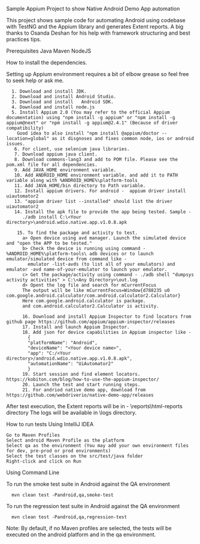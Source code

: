 Sample Appium Project to show Native Android Demo App automation

This project shows sample code for automating Android using codebase with TestNG and the Appium library and generates Extent reports. A big thanks to Osanda Deshan for his help with framework structuring and best practices tips.

Prerequisites
    Java
    Maven
    NodeJS

How to install the dependencies. 

Setting up Appium environment requires a bit of elbow grease so feel free to seek help or ask me.

      1. Download and install JDK.
      2. Download and install Android Studio.
      3. Download and install	Android SDK.
      4. Download and install node.js
      5. Install Appium 2.0 (You may refer to the official Appium documentation) using "npm install -g appium" or "npm install -g appium@next" or "npm install -g appium@2.4.1" (Because of driver compatibility)
    	Good idea to also install "npm install @appium/doctor --location=global" as it disgnoses and fixes common node, ios or android issues.
       6. For client, use selenium java libraries.
       7. Download appium java client. 
       8. Download commons-lang3 and add to POM file. Please see the pom.xml file for all dependencies.
       9. Add JAVA_HOME environment variable.
       10. Add ANDROID_HOME environment variable. and add it to PATH variable along with %ANDROID_HOME%\platform-tools
       11. Add JAVA_HOME/bin directory to Path variable.
       12. Install appium drivers. For android -  appium driver install uiautomator2
       13. "appium driver list --installed" should list the driver uiautomator2
       14. Install the apk file to provide the app being tested. Sample -
    	  ./adb install C:\<Your directory>\android.wdio.native.app.v1.0.8.apk
       
        15. To find the package and activity to test. 
      	  a> Open device using avd manager. Launch the simulated device and "open the APP to be tested."
      	  b> Check the device is running using command - %ANDROID_HOME%\platform-tools\ adb devices or to launch emulator/simulated device from command like -
      		emulator -list-avds (to list all of your emulators) and emulator -avd name-of-your-emulator to launch your emulator.
      	  c> Get the package/activity using command - ./adb shell "dumpsys activity activities" > C:\<Any Directory>\out.log
      	  d> Opent the log file and search for mCurrentFocus
      	  The output will be like mCurrentFocus=Window{d788235 u0 com.google.android.calculator/com.android.calculator2.Calculator}
      	  Here com.google.android.calculator is package.
      	  and com.android.calculator2.Calculator is activity.
      	
          16. Download and install Appium Inspector to find locators from github page https://github.com/appium/appium-inspector/releases
          17. Install and launch Appium Inspector.
          18. Add json for device capabilities in Appium inspector like -
        	{
            "platformName": "Android",
            "deviceName": "<Your device name>",
            "app": "C:/<Your directory>/android.wdio.native.app.v1.0.8.apk",
            "automationName": "UiAutomator2"
            }
          19. Start session and find element locators. https://kobiton.com/blog/how-to-use-the-appium-inspector/
          20. Launch the test and start running steps.
          21. For andriod native demo app, download from https://github.com/webdriverio/native-demo-app/releases

After test execution, the Extent reports will be in - <Project home>\reports\html-reports directory
The logs will be available in <Project home>\logs directory.

How to run tests
  Using IntelliJ IDEA

    Go to Maven Profiles
    Select android Maven Profile as the platform
    Select qa as the environment (You may add your own environment files for dev, pre-prod or prod environments)
    Select the test classes on the src/test/java folder
    Right-click and click on Run

Using Command Line

  To run the smoke test suite in Android against the QA environment
  
      mvn clean test -Pandroid,qa,smoke-test

  To run the regression test suite in Android against the QA environment
   
      mvn clean test -Pandroid,qa,regression-test

  Note: By default, if no Maven profiles are selected, the tests will be executed on the android platform and in the qa environment.
